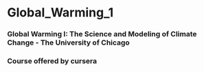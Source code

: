 # Global_Warming_1

### Global Warming I: The Science and Modeling of Climate Change - The University of Chicago
### Course offered by cursera
